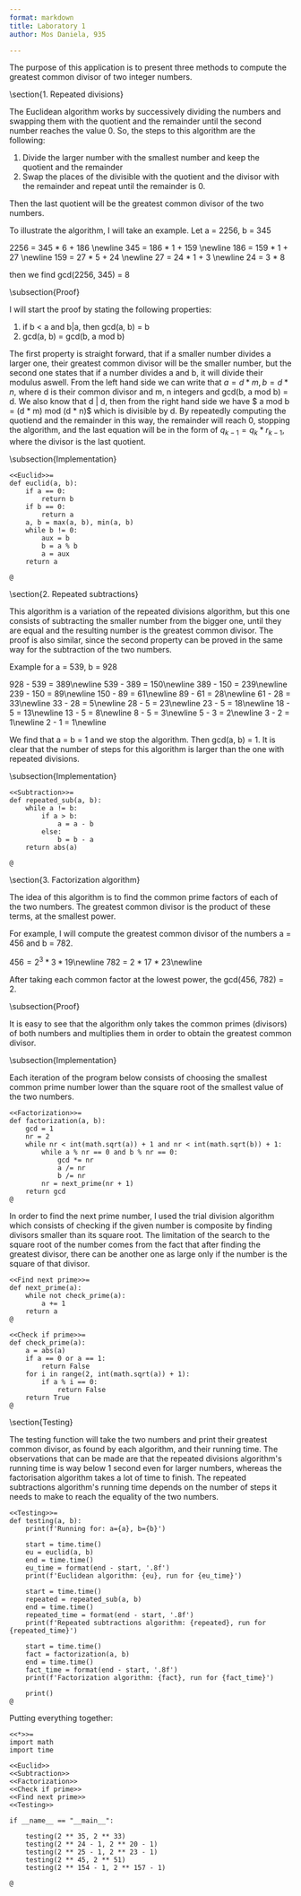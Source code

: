 ```yaml
---
format: markdown
title: Laboratory 1
author: Mos Daniela, 935

---
```



The purpose of this application is to present three methods to compute the greatest common divisor of two integer numbers.  

\section{1. Repeated divisions}

The Euclidean algorithm works by successively dividing the numbers and swapping them with the quotient and the remainder until the second number reaches the value 0. 
So, the steps to this algorithm are the following:
1. Divide the larger number with the smallest number and keep the quotient and the remainder
2. Swap the places of the divisible with the quotient and the divisor with the remainder and repeat until the remainder is 0. 

Then the last quotient will be the greatest common divisor of the two numbers.

To illustrate the algorithm, I will take an example. Let a = 2256, b = 345

2256 = 345 * 6 + 186 \newline
345 = 186 * 1 + 159 \newline
186 = 159 * 1 + 27 \newline
159 = 27 * 5 + 24 \newline
27 = 24 * 1 + 3 \newline
24 = 3 * 8

then we find gcd(2256, 345) = 8

\subsection{Proof}

I will start the proof by stating the following properties:
1. if b < a and b|a, then gcd(a, b) = b
2. gcd(a, b) = gcd(b, a mod b)

The first property is straight forward, that if a smaller number divides a larger one, their greatest common divisor will be the smaller number, but the second one states that if a number divides a and b, it will divide their modulus aswell. From the left hand side we can write that $a = d * m, b = d * n$, where d is their common divisor and m, n integers and gcd(b, a mod b) = d. We also know that d | d, then from the right hand side we have $ a mod b = (d * m) mod (d * n)$ which is divisible by d. 
By repeatedly computing the quotiend and the remainder in this way, the remainder will reach 0, stopping the algorithm, and the last equation will be in the form of $q_{k-1} = q_{k} * r_{k-1}$, where the divisor is the last quotient.

\subsection{Implementation}

~~~{.python}
<<Euclid>>= 
def euclid(a, b):
    if a == 0:
        return b
    if b == 0:
        return a
    a, b = max(a, b), min(a, b)
    while b != 0:
        aux = b
        b = a % b
        a = aux
    return a

@
~~~


\section{2. Repeated subtractions}

This algorithm is a variation of the repeated divisions algorithm, but this one consists of subtracting the smaller number from the bigger one, until they are equal and the resulting number is the greatest common divisor. The proof is also similar, since the second property can be proved in the same way for the subtraction of the two numbers.

Example for a = 539, b = 928

928 - 539 = 389\newline
539 - 389 = 150\newline
389 - 150 = 239\newline
239 - 150 = 89\newline
150 - 89 = 61\newline
89 - 61 = 28\newline
61 - 28 = 33\newline
33 - 28 = 5\newline
28 - 5 = 23\newline
23 - 5 = 18\newline
18 - 5 = 13\newline
13 - 5 = 8\newline
8 - 5 = 3\newline
5 - 3 = 2\newline
3 - 2 = 1\newline
2 - 1 = 1\newline

We find that a = b = 1 and we stop the algorithm. Then gcd(a, b) = 1. It is clear that the number of steps for this algorithm is larger than the one with repeated divisions. 

\subsection{Implementation}

~~~{.python}
<<Subtraction>>= 
def repeated_sub(a, b):
    while a != b:
        if a > b:
            a = a - b
        else:
            b = b - a
    return abs(a)

@
~~~


\section{3. Factorization algorithm}

The idea of this algorithm is to find the common prime factors of each of the two numbers. The greatest common divisor is the product of these terms, at the smallest power. 

For example, I will compute the greatest common divisor of the numbers a = 456 and b = 782.

$456 = 2^3 * 3 * 19$\newline
782 = 2 * 17 * 23\newline

After taking each common factor at the lowest power, the gcd(456, 782) = 2.

\subsection{Proof}

It is easy to see that the algorithm only takes the common primes (divisors) of both numbers and multiplies them in order to obtain the greatest common divisor. 

\subsection{Implementation}

Each iteration of the program below consists of choosing the smallest common prime number lower than the square root of the smallest value of the two numbers. 

~~~{.python}
<<Factorization>>=
def factorization(a, b):
    gcd = 1
    nr = 2
    while nr < int(math.sqrt(a)) + 1 and nr < int(math.sqrt(b)) + 1:
        while a % nr == 0 and b % nr == 0:
            gcd *= nr
            a /= nr
            b /= nr
        nr = next_prime(nr + 1)
    return gcd
@
~~~

In order to find the next prime number, I used the trial division algorithm which consists of checking if the given number is composite by finding divisors smaller than its square root. The limitation of the search to the square root of the number comes from the fact that after finding the greatest divisor, there can be another one as large only if the number is the square of that divisor. 

~~~{.python}
<<Find next prime>>= 
def next_prime(a):
    while not check_prime(a):
        a += 1
    return a
@
~~~

~~~{.python}
<<Check if prime>>= 
def check_prime(a):
    a = abs(a)
    if a == 0 or a == 1:
        return False
    for i in range(2, int(math.sqrt(a)) + 1):
        if a % i == 0:
            return False
    return True
@
~~~


\section{Testing}

The testing function will take the two numbers and print their greatest common divisor, as found by each algorithm, and their running time. The observations that can be made are that the repeated divisions algorithm's running time is way below 1 second even for larger numbers, whereas the factorisation algorithm takes a lot of time to finish. The repeated subtractions algorithm's running time depends on the number of steps it needs to make to reach the equality of the two numbers.

~~~{.python}
<<Testing>>= 
def testing(a, b):
    print(f'Running for: a={a}, b={b}')

    start = time.time()
    eu = euclid(a, b)
    end = time.time()
    eu_time = format(end - start, '.8f')
    print(f'Euclidean algorithm: {eu}, run for {eu_time}')

    start = time.time()
    repeated = repeated_sub(a, b)
    end = time.time()
    repeated_time = format(end - start, '.8f')
    print(f'Repeated subtractions algorithm: {repeated}, run for {repeated_time}')

    start = time.time()
    fact = factorization(a, b)
    end = time.time()
    fact_time = format(end - start, '.8f')
    print(f'Factorization algorithm: {fact}, run for {fact_time}')

    print()
@
~~~

Putting everything together: 

~~~{.python}
<<*>>= 
import math
import time

<<Euclid>>
<<Subtraction>>
<<Factorization>>
<<Check if prime>>
<<Find next prime>>
<<Testing>>

if __name__ == "__main__":
    
    testing(2 ** 35, 2 ** 33)
    testing(2 ** 24 - 1, 2 ** 20 - 1)
    testing(2 ** 25 - 1, 2 ** 23 - 1)
    testing(2 ** 45, 2 ** 51)
    testing(2 ** 154 - 1, 2 ** 157 - 1)

@
~~~
